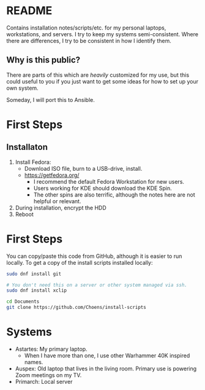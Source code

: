 # README

Contains installation notes/scripts/etc. for my personal laptops, workstations,
and servers. I try to keep my systems semi-consistent. Where there are
differences, I try to be consistent in how I identify them.

## Why is this public?

There are parts of this which are _heavily_ customized for my use, but this
could useful to you if you just want to get some ideas for how to set up your
own system.

Someday, I will port this to Ansible.



# First Steps

## Installaton
1. Install Fedora:
    - Download ISO file, burn to a USB-drive, install.
    - https://getfedora.org/
      - I recommend the default Fedora Workstation for new users.
      - Users working for KDE should download the KDE Spin.
      - The other spins are also terrific, although the notes here are not
        helpful or relevant.
2. During installation, encrypt the HDD
3. Reboot



# First Steps
You can copy/paste this code from GitHub, although it is easier to run locally.
To get a copy of the install scripts installed locally:

```bash
sudo dnf install git

# You don't need this on a server or other system managed via ssh.
sudo dnf install xclip

cd Documents
git clone https://github.com/Choens/install-scripts
```


# Systems

- Astartes: My primary laptop.
  - When I have more than one, I use other Warhammer 40K inspired names.
- Auspex: Old laptop that lives in the living room. Primary use is powering Zoom meetings on my TV.
- Primarch: Local server
